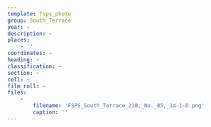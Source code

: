 ```yaml
---
template: fsps_photo
group: South_Terrace
year: ~
description: ~
places:
    - ''
coordinates: ~
heading: ~
classification: ~
section: ~
cell: ~
film_roll: ~
files:
    -
        filename: 'FSPS_South_Terrace_210,_No._85,_14-1-D.png'
        caption: ''
---
```

